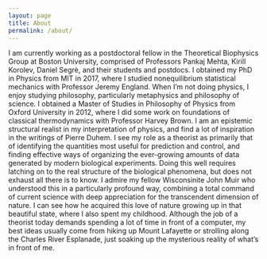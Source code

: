 ```yaml
---
layout: page
title: About
permalink: /about/
---
```


I am currently working as a postdoctoral fellow in the Theoretical Biophysics Group at Boston University, comprised of Professors Pankaj Mehta, Kirill Korolev, Daniel Segrè, and their students and postdocs. I obtained my PhD in Physics from MIT in 2017, where I studied nonequilibrium statistical mechanics with Professor Jeremy England. When I’m not doing physics, I enjoy studying philosophy, particularly metaphysics and philosophy of science. I obtained a Master of Studies in Philosophy of Physics from Oxford University in 2012, where I did some work on foundations of classical thermodynamics with Professor Harvey Brown. I am an epistemic structural realist in my interpretation of physics, and find a lot of inspiration in the writings of Pierre Duhem. I see my role as a theorist as primarily that of identifying the quantities most useful for prediction and control, and finding effective ways of organizing the ever-growing amounts of data generated by modern biological experiments. Doing this well requires latching on to the real structure of the biological phenomena, but does not exhaust all there is to know. I admire my fellow Wisconsinite John Muir who understood this in a particularly profound way, combining a total command of current science with deep appreciation for the transcendent dimension of nature. I can see how he acquired this love of nature growing up in that beautiful state, where I also spent my childhood. Although the job of a theorist today demands spending a lot of time in front of a computer, my best ideas usually come from hiking up Mount Lafayette or strolling along the Charles River Esplanade, just soaking up the mysterious reality of what’s in front of me.


